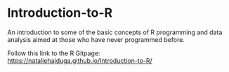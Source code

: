 # Introduction-to-R

An introduction to some of the basic concepts of R programming and data analysis aimed at those who have never programmed before.

Follow this link to the R Gitpage: https://nataliehajduga.github.io/Introduction-to-R/
